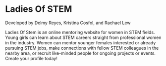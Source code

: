 # Ladies Of STEM
Developed by Delmy Reyes, Kristina Cosfol, and Rachael Lew

Ladies Of Stem is an online mentoring website for women in STEM fields.
Young girls can learn about STEM careers straight from professional
women in the industry. Women can mentor younger females interested or
already pursuing STEM jobs, make connections with fellow STEM colleagues
in the nearby area, or recruit like-minded people for ongoing projects
or events. Create your profile today!

